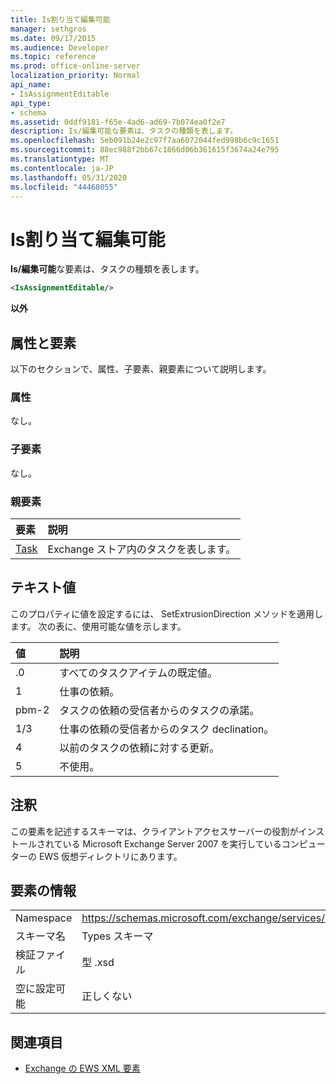 ```yaml
---
title: Is割り当て編集可能
manager: sethgros
ms.date: 09/17/2015
ms.audience: Developer
ms.topic: reference
ms.prod: office-online-server
localization_priority: Normal
api_name:
- IsAssignmentEditable
api_type:
- schema
ms.assetid: 0ddf9181-f65e-4ad6-ad69-7b074ea0f2e7
description: Is/編集可能な要素は、タスクの種類を表します。
ms.openlocfilehash: 5eb091b24e2c97f7aa6072044fed998b6c9c1651
ms.sourcegitcommit: 88ec988f2bb67c1866d06b361615f3674a24e795
ms.translationtype: MT
ms.contentlocale: ja-JP
ms.lasthandoff: 05/31/2020
ms.locfileid: "44468055"
---
```

# <a name="isassignmenteditable"></a>Is割り当て編集可能

**Is/編集可能**な要素は、タスクの種類を表します。 
  
```xml
<IsAssignmentEditable/>
```

 **以外**
## <a name="attributes-and-elements"></a>属性と要素

以下のセクションで、属性、子要素、親要素について説明します。
  
### <a name="attributes"></a>属性

なし。
  
### <a name="child-elements"></a>子要素

なし。
  
### <a name="parent-elements"></a>親要素

|**要素**|**説明**|
|:-----|:-----|
|[Task](task.md) <br/> |Exchange ストア内のタスクを表します。  <br/> |
   
## <a name="text-value"></a>テキスト値

このプロパティに値を設定するには、 SetExtrusionDirection メソッドを適用します。 次の表に、使用可能な値を示します。
  
|**値**|**説明**|
|:-----|:-----|
|.0  <br/> |すべてのタスクアイテムの既定値。  <br/> |
|1   <br/> |仕事の依頼。  <br/> |
|pbm-2  <br/> |タスクの依頼の受信者からのタスクの承諾。  <br/> |
|1/3  <br/> |仕事の依頼の受信者からのタスク declination。  <br/> |
|4   <br/> |以前のタスクの依頼に対する更新。  <br/> |
|5   <br/> |不使用。  <br/> |
   
## <a name="remarks"></a>注釈

この要素を記述するスキーマは、クライアントアクセスサーバーの役割がインストールされている Microsoft Exchange Server 2007 を実行しているコンピューターの EWS 仮想ディレクトリにあります。
  
## <a name="element-information"></a>要素の情報

|||
|:-----|:-----|
|Namespace  <br/> |https://schemas.microsoft.com/exchange/services/2006/types  <br/> |
|スキーマ名  <br/> |Types スキーマ  <br/> |
|検証ファイル  <br/> |型 .xsd  <br/> |
|空に設定可能  <br/> |正しくない  <br/> |
   
## <a name="see-also"></a>関連項目



- [Exchange の EWS XML 要素](ews-xml-elements-in-exchange.md)

